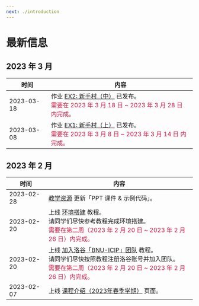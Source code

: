 ```yaml
---
next: ./introduction
---
```


# 最新信息

## 2023 年 3 月

| 时间 | 内容 |
| --- | --- |
| 2023-03-18 | 作业 [EX2: 新手村（中）](/2023_spring/exercise/ex2_beginners_village_part2) 已发布。<br> <span style="color: #CB1B45">需要在 2023 年 3 月 18 日 ~ 2023 年 3 月 28 日 内完成。</span> |
| 2023-03-08 | 作业 [EX1: 新手村（上）](/2023_spring/exercise/ex1_beginners_village_part1) 已发布。<br> <span style="color: #CB1B45">需要在 2023 年 3 月 8 日 ~ 2023 年 3 月 14 日 内完成。</span> |

## 2023 年 2 月

| 时间 | 内容 |
| --- | --- |
| 2023-02-28 | [教学资源](/2023_spring/information/resources) 更新「PPT 课件 & 示例代码」。 |
| 2023-02-20 | 上线 [环境搭建](/2023_spring/preparation/environment_setup) 教程。<br> 请同学们尽快参考教程完成环境搭建。<br> <span style="color: #CB1B45">需要在第二周（2023 年 2 月 20 日 ~ 2023 年 2 月 26 日）内完成。</span> |
| 2023-02-20 | 上线 [加入洛谷「BNU-ICIP」团队](/2023_spring/preparation/join_luogu) 教程。<br> 请同学们尽快按照教程注册洛谷账号并加入团队。<br> <span style="color: #CB1B45">需要在第二周（2023 年 2 月 20 日 ~ 2023 年 2 月 26 日）内完成。</span> |
| 2023-02-07 | 上线 [课程介绍（2023年春季学期）](/2023_spring/information/introduction) 页面。 |
